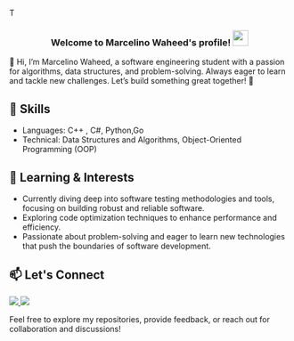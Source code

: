T

<h3 align="center">
  Welcome to Marcelino Waheed's profile!
  <img src="https://media.giphy.com/media/hvRJCLFzcasrR4ia7z/giphy.gif" width="28">
</h3>



👋 Hi, I’m Marcelino Waheed, a software engineering student with a passion for algorithms, data structures, and problem-solving. Always eager to learn and tackle new challenges. Let’s build something great together! 🚀

## 🔧 Skills

- Languages: C++ , C#, Python,Go
- Technical: Data Structures and Algorithms, Object-Oriented Programming (OOP)


## 🌱 Learning & Interests

- Currently diving deep into software testing methodologies and tools, focusing on building robust and reliable software.
- Exploring code optimization techniques to enhance performance and efficiency.
- Passionate about problem-solving and eager to learn new technologies that push the boundaries of software development.

## 📫 Let's Connect
<a href="http://www.linkedin.com/in/marcelino-waheed-1415b4260" target="_blank">
  <img src="https://img.shields.io/badge/-Marcelino%20Waheed-0077B5?style=for-the-badge&logo=linkedin&logoColor=white"/>
</a>
<a href="[https://www.facebook.com/ZEUSxUPP?mibextid=LQQJ4d](https://www.facebook.com/share/1Ni5oQ6jbn/)" target="_blank">
  <img src="https://img.shields.io/badge/-Marcelino%20Waheed-0077B5?style=for-the-badge&logo=Facebook&logoColor=white"/>
</a>

Feel free to explore my repositories, provide feedback, or reach out for collaboration and discussions!
